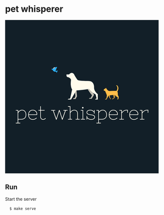 # pet whisperer
![Dog Whisperer Logo](./logo.png)

## Run

Start the server

```bash
  $ make serve
```
